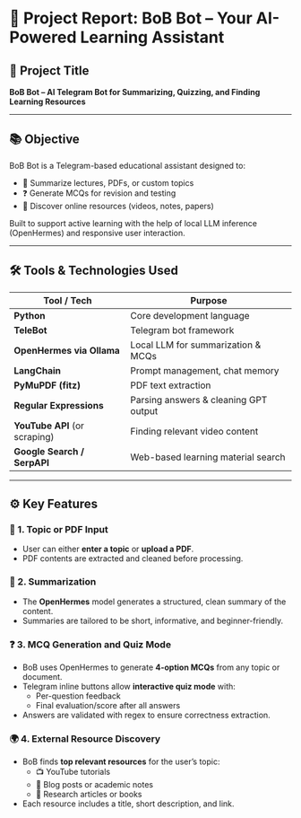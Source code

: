 # 🤖 Project Report: BoB Bot – Your AI-Powered Learning Assistant

## 📌 Project Title
**BoB Bot – AI Telegram Bot for Summarizing, Quizzing, and Finding Learning Resources**

---

## 📚 Objective

BoB Bot is a Telegram-based educational assistant designed to:
- 📑 Summarize lectures, PDFs, or custom topics
- ❓ Generate MCQs for revision and testing
- 🔎 Discover online resources (videos, notes, papers)

Built to support active learning with the help of local LLM inference (OpenHermes) and responsive user interaction.

---

## 🛠️ Tools & Technologies Used

| Tool / Tech              | Purpose                                |
|--------------------------|----------------------------------------|
| **Python**               | Core development language              |
| **TeleBot**              | Telegram bot framework                 |
| **OpenHermes via Ollama**| Local LLM for summarization & MCQs     |
| **LangChain**            | Prompt management, chat memory         |
| **PyMuPDF (fitz)**       | PDF text extraction                    |
| **Regular Expressions**  | Parsing answers & cleaning GPT output  |
| **YouTube API** (or scraping) | Finding relevant video content |
| **Google Search / SerpAPI** | Web-based learning material search  |

---

## ⚙️ Key Features

### 📄 1. Topic or PDF Input
- User can either **enter a topic** or **upload a PDF**.
- PDF contents are extracted and cleaned before processing.

### 🧠 2. Summarization
- The **OpenHermes** model generates a structured, clean summary of the content.
- Summaries are tailored to be short, informative, and beginner-friendly.

### ❓ 3. MCQ Generation and Quiz Mode
- BoB uses OpenHermes to generate **4-option MCQs** from any topic or document.
- Telegram inline buttons allow **interactive quiz mode** with:
  - Per-question feedback
  - Final evaluation/score after all answers
- Answers are validated with regex to ensure correctness extraction.

### 🌍 4. External Resource Discovery
- BoB finds **top relevant resources** for the user’s topic:
  - 📺 YouTube tutorials
  - 📖 Blog posts or academic notes
  - 📄 Research articles or books
- Each resource includes a title, short description, and link.

